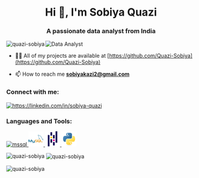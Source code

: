 <h1 align="center">Hi 👋, I'm Sobiya Quazi</h1>
<h3 align="center">A passionate data analyst from India</h3>
<img align="right" alt="Data Analyst" width="400"src="https://camo.githubusercontent.com/3e38d30f04e42688871c3de0a94852b9ec3c3b767e3ec2f9740fb144e462c47f/68747470733a2f2f63646e2e6472696262626c652e636f6d2f75736572732f323730343431342f73637265656e73686f74732f373436363930332f6d656469612f62303861623537363331366264343538326665663138396634373163643965352e676966">

<p align="left"> <img src="https://komarev.com/ghpvc/?username=quazi-sobiya&label=Profile%20views&color=0e75b6&style=flat" alt="quazi-sobiya" /> </p>

- 👨‍💻 All of my projects are available at [https://github.com/Quazi-Sobiya](https://github.com/Quazi-Sobiya)

- 📫 How to reach me **sobiyakazi2@gmail.com**

<h3 align="left">Connect with me:</h3>
<p align="left">
<a href="https://linkedin.com/in/https://linkedin.com/in/sobiya-quazi" target="blank"><img align="center" src="https://raw.githubusercontent.com/rahuldkjain/github-profile-readme-generator/master/src/images/icons/Social/linked-in-alt.svg" alt="https://linkedin.com/in/sobiya-quazi" height="30" width="40" /></a>
</p>

<h3 align="left">Languages and Tools:</h3>
<p align="left"> <a href="https://www.microsoft.com/en-us/sql-server" target="_blank" rel="noreferrer"> <img src="https://www.svgrepo.com/show/303229/microsoft-sql-server-logo.svg" alt="mssql" width="40" height="40"/> </a> <a href="https://www.mysql.com/" target="_blank" rel="noreferrer"> <img src="https://raw.githubusercontent.com/devicons/devicon/master/icons/mysql/mysql-original-wordmark.svg" alt="mysql" width="40" height="40"/> </a> <a href="https://pandas.pydata.org/" target="_blank" rel="noreferrer"> <img src="https://raw.githubusercontent.com/devicons/devicon/2ae2a900d2f041da66e950e4d48052658d850630/icons/pandas/pandas-original.svg" alt="pandas" width="40" height="40"/> </a> <a href="https://www.python.org" target="_blank" rel="noreferrer"> <img src="https://raw.githubusercontent.com/devicons/devicon/master/icons/python/python-original.svg" alt="python" width="40" height="40"/> </a> </p>

<p><img align="left" src="https://github-readme-stats.vercel.app/api/top-langs?username=quazi-sobiya&show_icons=true&locale=en&layout=compact" alt="quazi-sobiya" /></p>

<p>&nbsp;<img align="center" src="https://github-readme-stats.vercel.app/api?username=quazi-sobiya&show_icons=true&locale=en" alt="quazi-sobiya" /></p>

<p><img align="center" src="https://github-readme-streak-stats.herokuapp.com/?user=quazi-sobiya&" alt="quazi-sobiya" /></p>
